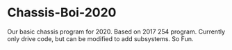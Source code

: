 # Chassis-Boi-2020
Our basic chassis program for 2020. Based on 2017 254 program. Currently only drive code, but can be modified to add subsystems. So Fun.
